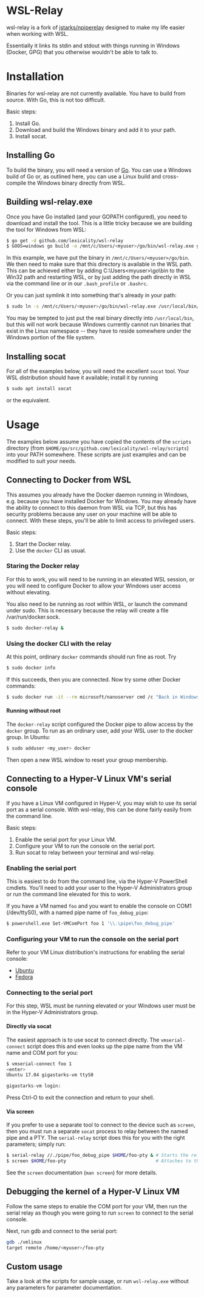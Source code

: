 # WSL-Relay

wsl-relay is a fork of
[jstarks/npiperelay](https://github.com/jstarks/npiperelay) designed to make
my life easier when working with WSL.

Essentially it links its stdin and stdout with things running in Windows
(Docker, GPG) that you otherwise wouldn't be able to talk to.

# Installation

Binaries for wsl-relay are not currently available. You have to build from source. With Go, this is not too difficult.

Basic steps:

1. Install Go.
2. Download and build the Windows binary and add it to your path.
3. Install socat.

## Installing Go

To build the binary, you will need a version of [Go](https://golang.org). You can use a Windows build of Go or, as outlined here, you can use a Linux build and cross-compile the Windows binary directly from WSL.

## Building wsl-relay.exe

Once you have Go installed (and your GOPATH configured), you need to download and install the tool. This is a little tricky because we are building the tool for Windows from WSL:

```bash
$ go get -d github.com/lexicality/wsl-relay
$ GOOS=windows go build -o /mnt/c/Users/<myuser>/go/bin/wsl-relay.exe github.com/lexicality/wsl-relay
```

In this example, we have put the binary in `/mnt/c/Users/<myuser>/go/bin`. We then need to make sure that this directory is available in the WSL path. This can be achieved either by adding C:\Users\<myuser>\go\bin to the Win32 path and restarting WSL, or by just adding the path directly in WSL via the command line or in our `.bash_profile` or `.bashrc`.

Or you can just symlink it into something that's already in your path:

```bash
$ sudo ln -s /mnt/c/Users/<myuser>/go/bin/wsl-relay.exe /usr/local/bin/wsl-relay.exe
```

You may be tempted to just put the real binary directly into `/usr/local/bin`, but this will not work because Windows currently cannot run binaries that exist in the Linux namespace -- they have to reside somewhere under the Windows portion of the file system.

## Installing socat

For all of the examples below, you will need the excellent `socat` tool. Your WSL distribution should
have it available; install it by running

```bash
$ sudo apt install socat
```

or the equivalent.

# Usage

The examples below assume you have copied the contents of the `scripts` directory (from `$HOME/go/src/github.com/lexicality/wsl-relay/scripts`) into your PATH somewhere. These scripts are just examples and can be modified to suit your needs.

## Connecting to Docker from WSL

This assumes you already have the Docker daemon running in Windows, e.g. because you have installed Docker for Windows. You may already have the ability to connect to this daemon from WSL via TCP, but this has security problems because any user on your machine will be able to connect. With these steps, you'll be able to limit access to privileged users.

Basic steps:

1. Start the Docker relay.
2. Use the `docker` CLI as usual.

### Staring the Docker relay

For this to work, you will need to be running in an elevated WSL session, or you will need to configure Docker to allow your Windows user access without elevating.

You also need to be running as root within WSL, or launch the command under sudo. This is necessary because the relay will create a file /var/run/docker.sock.

```bash
$ sudo docker-relay &
```

### Using the docker CLI with the relay

At this point, ordinary `docker` commands should run fine as root. Try

```bash
$ sudo docker info
```

If this succeeds, then you are connected. Now try some other Docker commands:

```bash
$ sudo docker run -it --rm microsoft/nanoserver cmd /c "Back in Windows again..."
```

#### Running without root

The `docker-relay` script configured the Docker pipe to allow access by the
`docker` group. To run as an ordinary user, add your WSL user to the docker
group. In Ubuntu:

```bash
$ sudo adduser <my_user> docker
```

Then open a new WSL window to reset your group membership.

## Connecting to a Hyper-V Linux VM's serial console

If you have a Linux VM configured in Hyper-V, you may wish to use its serial
port as a serial console. With wsl-relay, this can be done fairly easily from
the command line.

Basic steps:

1. Enable the serial port for your Linux VM.
2. Configure your VM to run the console on the serial port.
3. Run socat to relay between your terminal and wsl-relay.

### Enabling the serial port

This is easiest to do from the command line, via the Hyper-V PowerShell cmdlets.
You'll need to add your user to the Hyper-V Administrators group or run the
command line elevated for this to work.

If you have a VM named `foo` and you want to enable the console on COM1 (/dev/ttyS0), with a named pipe name of `foo_debug_pipe`:

```bash
$ powershell.exe Set-VMComPort foo 1 '\\.\pipe\foo_debug_pipe'
```

### Configuring your VM to run the console on the serial port

Refer to your VM Linux distribution's instructions for enabling the serial console:

* [Ubuntu](https://help.ubuntu.com/community/SerialConsoleHowto)
* [Fedora](https://docs.fedoraproject.org/f26/system-administrators-guide/kernel-module-driver-configuration/Working_with_the_GRUB_2_Boot_Loader.html#sec-GRUB_2_over_a_Serial_Console])

### Connecting to the serial port

For this step, WSL must be running elevated or your Windows user must be in the
Hyper-V Administrators group.

#### Directly via socat

The easiest approach is to use socat to connect directly. The `vmserial-connect` script does this and even looks up the pipe name from the VM name and COM port for you:

```bash
$ vmserial-connect foo 1
<enter>
Ubuntu 17.04 gigastarks-vm ttyS0

gigastarks-vm login:
```

Press Ctrl-O to exit the connection and return to your shell.

#### Via screen

If you prefer to use a separate tool to connect to the device such as `screen`, then you must run a separate `socat` process to relay between the named pipe and a PTY. The `serial-relay` script does this
for you with the right parameters; simply run:

```bash
$ serial-relay //./pipe/foo_debug_pipe $HOME/foo-pty & # Starts the relay
$ screen $HOME/foo-pty                                 # Attaches to the serial terminal
```

See the `screen` documentation (`man screen`) for more details.

## Debugging the kernel of a Hyper-V Linux VM

Follow the same steps to enable the COM port for your VM, then run the serial
relay as though you were going to run `screen` to connect to the serial console.

Next, run gdb and connect to the serial port:

```bash
gdb ./vmlinux
target remote /home/<myuser>/foo-pty
```

## Custom usage

Take a look at the scripts for sample usage, or run `wsl-relay.exe` without any parameters for parameter documentation.